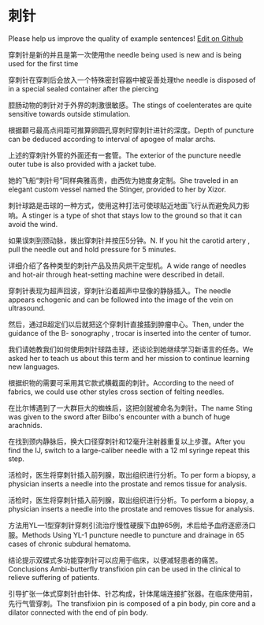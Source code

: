 # 刺针

Please help us improve the quality of example sentences! [Edit on Github](https://github.com/jiyushe/jiyu-example-sentence-source/blob/main/chinese/cizhen.md)

<p><span class="chinese">穿刺针是新的并且是第一次使用</span><span class="english">the needle being used is new and is being used for the first time</span></p>

<p><span class="chinese">穿刺针在穿刺后会放入一个特殊密封容器中被妥善处理</span><span class="english">the needle is disposed of in a special sealed container after the piercing</span></p>

<p><span class="chinese">腔肠动物的刺针对于外界的刺激很敏感。</span><span class="english">The stings of coelenterates are quite sensitive towards outside stimulation.</span></p>

<p><span class="chinese">根据颧弓最高点间距可推算卵圆孔穿刺时穿刺针进针的深度。</span><span class="english">Depth of puncture can be deduced according to interval of apogee of malar archs.</span></p>

<p><span class="chinese">上述的穿刺针外管的外面还有一套管。</span><span class="english">The exterior of the puncture needle outer tube is also provided with a jacket tube.</span></p>

<p><span class="chinese">她的飞船“刺针号”同样典雅高贵，由西佐为她度身定制。</span><span class="english">She traveled in an elegant custom vessel named the Stinger, provided to her by Xizor.</span></p>

<p><span class="chinese">刺针球路是击球的一种方式，使用这种打法可使球贴近地面飞行从而避免风力影响。</span><span class="english">A stinger is a type of shot that stays low to the ground so that it can avoid the wind.</span></p>

<p><span class="chinese">如果误刺到颈动脉，拨出穿刺针并按压5分钟。</span><span class="english">N. If you hit the carotid artery , pull the needle out and hold pressure for 5 minutes.</span></p>

<p><span class="chinese">详细介绍了各种类型的刺针产品及热风烘干定型机。</span><span class="english">A wide range of needles and hot-air through heat-setting machine were described in detail.</span></p>

<p><span class="chinese">穿刺针表现为超声回波，穿刺针沿着超声中显像的静脉插入。</span><span class="english">The needle appears echogenic and can be followed into the image of the vein on ultrasound.</span></p>

<p><span class="chinese">然后，通过B超定们以后就把这个穿刺针直接插到肿瘤中心。</span><span class="english">Then, under the guidance of the B- sonography , trocar is inserted into the center of tumor.</span></p>

<p><span class="chinese">我们请她教我们如何使用刺针球路击球，还谈论到她继续学习新语言的任务。</span><span class="english">We asked her to teach us about this term and her mission to continue learning new languages.</span></p>

<p><span class="chinese">根据织物的需要可采用其它款式横截面的刺针。</span><span class="english">According to the need of fabrics, we could use other styles cross section of felting needles.</span></p>

<p><span class="chinese">在比尔博遇到了一大群巨大的蜘蛛后，这把剑就被命名为刺针。</span><span class="english">The name Sting was given to the sword after Bilbo's encounter with a bunch of huge arachnids.</span></p>

<p><span class="chinese">在找到颈内静脉后，换大口径穿刺针和12毫升注射器重复以上步骤。</span><span class="english">After you find the IJ, switch to a large-caliber needle with a 12 ml syringe repeat this step.</span></p>

<p><span class="chinese">活检时，医生将穿刺针插入前列腺，取出组织进行分析。</span><span class="english">To per form a biopsy, a physician inserts a needle into the prostate and remos tissue for analysis.</span></p>

<p><span class="chinese">活检时，医生将穿刺针插入前列腺，取出组织进行分析。</span><span class="english">To perform a biopsy, a physician inserts a needle into the prostate and removes tissue for analysis.</span></p>

<p><span class="chinese">方法用YL—1型穿刺针穿刺引流治疗慢性硬膜下血肿65例，术后给予血府逐瘀汤口服。</span><span class="english">Methods Using YL-1 puncture needle to puncture and drainage in 65 cases of chronic subdural hematoma.</span></p>

<p><span class="chinese">结论提示双蝶式多功能穿刺针可以应用于临床，以便减轻患者的痛苦。</span><span class="english">Conclusions Ambi-butterfly transfixion pin can be used in the clinical to relieve suffering of patients.</span></p>

<p><span class="chinese">引导扩张一体式穿刺针由针体、针芯构成，针体尾端连接扩张器。在临床使用前，先行气管穿刺。</span><span class="english">The transfixion pin is composed of a pin body, pin core and a dilator connected with the end of pin body.</span></p>


